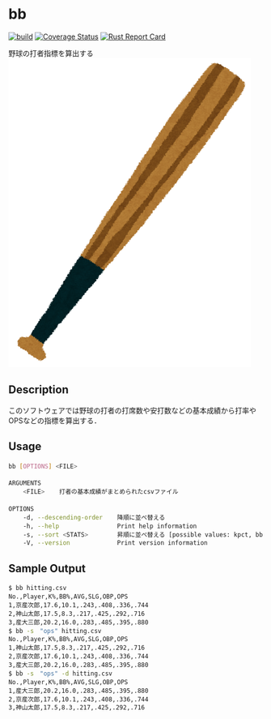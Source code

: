 # bb

[![build](https://github.com/rmnsym/bb/actions/workflows/build.yaml/badge.svg)](https://github.com/rmnsym/bb/actions/workflows/build.yaml)
[![Coverage Status](https://coveralls.io/repos/github/rmnsym/bb/badge.svg?branch=main)](https://coveralls.io/github/rmnsym/bb?branch=main)
[![Rust Report Card](https://rust-reportcard.xuri.me/badge/github.com/rmnsym/bb)](https://rust-reportcard.xuri.me/report/github.com/rmnsym/bb)

野球の打者指標を算出する
![baseball_logo](sport_baseball_bat.png)

## Description
このソフトウェアでは野球の打者の打席数や安打数などの基本成績から打率やOPSなどの指標を算出する．

## Usage
```sh
bb [OPTIONS] <FILE>

ARGUMENTS
    <FILE>    打者の基本成績がまとめられたcsvファイル

OPTIONS
    -d, --descending-order    降順に並べ替える
    -h, --help                Print help information
    -s, --sort <STATS>        昇順に並べ替える [possible values: kpct, bbpct, avg, slg, obp, ops]
    -V, --version             Print version information
```

## Sample Output
```sh
$ bb hitting.csv                     
No.,Player,K%,BB%,AVG,SLG,OBP,OPS
1,京産次郎,17.6,10.1,.243,.408,.336,.744
2,神山太郎,17.5,8.3,.217,.425,.292,.716
3,産大三郎,20.2,16.0,.283,.485,.395,.880
$ bb -s　"ops" hitting.csv
No.,Player,K%,BB%,AVG,SLG,OBP,OPS
1,神山太郎,17.5,8.3,.217,.425,.292,.716
2,京産次郎,17.6,10.1,.243,.408,.336,.744
3,産大三郎,20.2,16.0,.283,.485,.395,.880
$ bb -s　"ops" -d hitting.csv
No.,Player,K%,BB%,AVG,SLG,OBP,OPS
1,産大三郎,20.2,16.0,.283,.485,.395,.880
2,京産次郎,17.6,10.1,.243,.408,.336,.744
3,神山太郎,17.5,8.3,.217,.425,.292,.716
```
